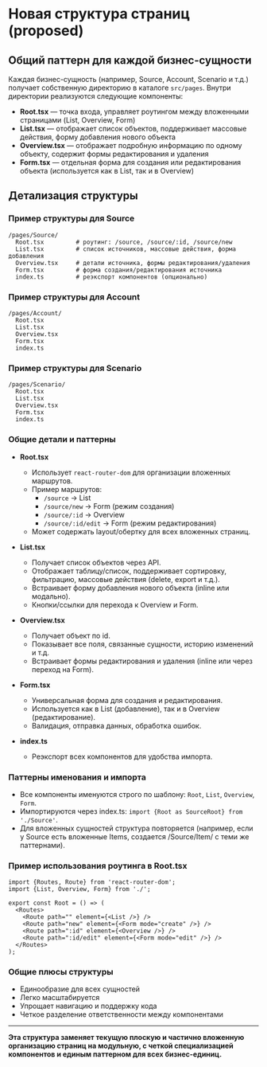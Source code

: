 # Новая структура страниц (proposed)

## Общий паттерн для каждой бизнес-сущности

Каждая бизнес-сущность (например, Source, Account, Scenario и т.д.) получает собственную директорию в каталоге `src/pages`. Внутри директории реализуются следующие компоненты:

- **Root.tsx** — точка входа, управляет роутингом между вложенными страницами (List, Overview, Form)
- **List.tsx** — отображает список объектов, поддерживает массовые действия, форму добавления нового объекта
- **Overview.tsx** — отображает подробную информацию по одному объекту, содержит формы редактирования и удаления
- **Form.tsx** — отдельная форма для создания или редактирования объекта (используется как в List, так и в Overview)

## Детализация структуры

### Пример структуры для Source

```
/pages/Source/
  Root.tsx         # роутинг: /source, /source/:id, /source/new
  List.tsx         # список источников, массовые действия, форма добавления
  Overview.tsx     # детали источника, формы редактирования/удаления
  Form.tsx         # форма создания/редактирования источника
  index.ts         # реэкспорт компонентов (опционально)
```

### Пример структуры для Account

```
/pages/Account/
  Root.tsx
  List.tsx
  Overview.tsx
  Form.tsx
  index.ts
```

### Пример структуры для Scenario

```
/pages/Scenario/
  Root.tsx
  List.tsx
  Overview.tsx
  Form.tsx
  index.ts
```

### Общие детали и паттерны

- **Root.tsx**

  - Использует `react-router-dom` для организации вложенных маршрутов.
  - Пример маршрутов:
    - `/source` → List
    - `/source/new` → Form (режим создания)
    - `/source/:id` → Overview
    - `/source/:id/edit` → Form (режим редактирования)
  - Может содержать layout/обертку для всех вложенных страниц.

- **List.tsx**

  - Получает список объектов через API.
  - Отображает таблицу/список, поддерживает сортировку, фильтрацию, массовые действия (delete, export и т.д.).
  - Встраивает форму добавления нового объекта (inline или модально).
  - Кнопки/ссылки для перехода к Overview и Form.

- **Overview.tsx**

  - Получает объект по id.
  - Показывает все поля, связанные сущности, историю изменений и т.д.
  - Встраивает формы редактирования и удаления (inline или через переход на Form).

- **Form.tsx**

  - Универсальная форма для создания и редактирования.
  - Используется как в List (добавление), так и в Overview (редактирование).
  - Валидация, отправка данных, обработка ошибок.

- **index.ts**
  - Реэкспорт всех компонентов для удобства импорта.

### Паттерны именования и импорта

- Все компоненты именуются строго по шаблону: `Root`, `List`, `Overview`, `Form`.
- Импортируются через index.ts: `import {Root as SourceRoot} from './Source'`.
- Для вложенных сущностей структура повторяется (например, если у Source есть вложенные Items, создается /Source/Item/ с теми же паттернами).

### Пример использования роутинга в Root.tsx

```tsx
import {Routes, Route} from 'react-router-dom';
import {List, Overview, Form} from './';

export const Root = () => (
  <Routes>
    <Route path="" element={<List />} />
    <Route path="new" element={<Form mode="create" />} />
    <Route path=":id" element={<Overview />} />
    <Route path=":id/edit" element={<Form mode="edit" />} />
  </Routes>
);
```

### Общие плюсы структуры

- Единообразие для всех сущностей
- Легко масштабируется
- Упрощает навигацию и поддержку кода
- Четкое разделение ответственности между компонентами

---

**Эта структура заменяет текущую плоскую и частично вложенную организацию страниц на модульную, с четкой специализацией компонентов и единым паттерном для всех бизнес-единиц.**
